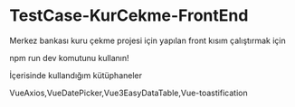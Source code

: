 # TestCase-KurCekme-FrontEnd
Merkez bankası kuru çekme projesi için yapılan front kısım çalıştırmak için

npm run dev 
komutunu kullanın!

İçerisinde kullandığım kütüphaneler

VueAxios,VueDatePicker,Vue3EasyDataTable,Vue-toastification




 
